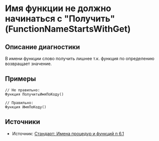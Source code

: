 # Имя функции не должно начинаться с "Получить" (FunctionNameStartsWithGet)

<!-- Блоки выше заполняются автоматически, не трогать -->
## Описание диагностики

В имени функции слово получить лишнее т.к. функция по определению возвращает значение.

## Примеры
```bsl
// Не правильно: 
Функция ПолучитьИмяПоКоду()

// Правильно: 
Функция ИмяПоКоду()
```


## Источники
* Источник: [Стандарт: Имена процедур и функций п 6.1](https://its.1c.ru/db/v8std#content:647:hdoc)
